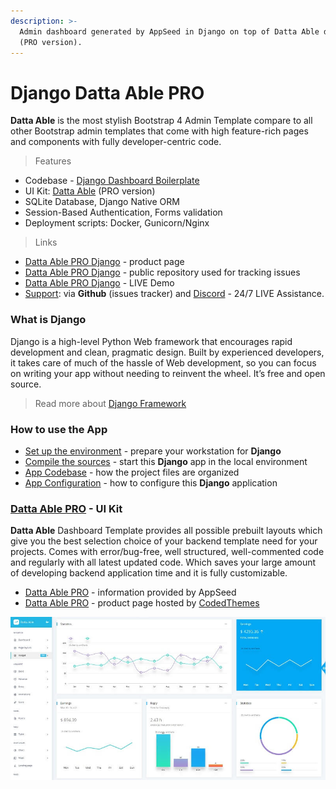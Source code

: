 ```yaml
---
description: >-
  Admin dashboard generated by AppSeed in Django on top of Datta Able design
  (PRO version).
---
```


# Django Datta Able PRO

**Datta Able** is the most stylish Bootstrap 4 Admin Template compare to all other Bootstrap admin templates that come with high feature-rich pages and components with fully developer-centric code.

> Features

* Codebase - [Django Dashboard Boilerplate](../../boilerplate-code/django-dashboard.md)
* UI Kit: [Datta Able](../../content/bootstrap-template/datta-able-pro.md) (PRO version) &#x20;
* SQLite Database, Django Native ORM
* Session-Based Authentication, Forms validation
* Deployment scripts: Docker, Gunicorn/Nginx&#x20;

> Links

* [Datta Able PRO Django](https://appseed.us/admin-dashboards/django-dashboard-dattaable-pro) - product page
* [Datta Able PRO Django](https://github.com/app-generator/django-dashboard-dattaable-pro) - public repository used for tracking issues
* [Datta Able PRO Django](https://django-datta-able-pro.appseed-srv1.com) - LIVE Demo
* [Support](https://appseed.us/support):  via **Github** (issues tracker) and [Discord](https://discord.gg/fZC6hup) - 24/7 LIVE Assistance.&#x20;



### What is Django

Django is a high-level Python Web framework that encourages rapid development and clean, pragmatic design. Built by experienced developers, it takes care of much of the hassle of Web development, so you can focus on writing your app without needing to reinvent the wheel. It’s free and open source.

> Read more about [Django Framework](../../content/what-is/django.md)



### How to use the App

* [Set up the environment](../../boilerplate-code/django-dashboard.md#environment-1) - prepare your workstation for **Django**
* [Compile the sources](../../boilerplate-code/django-dashboard.md#build-the-app-1) - start this **Django** app in the local environment
* [App Codebase](../../boilerplate-code/django-dashboard.md#app-codebase) - how the project files are organized
* [App Configuration](../../boilerplate-code/django-dashboard.md#app-configuration) - how to configure this **Django** application



### [Datta Able PRO](../../content/bootstrap-template/datta-able-pro.md) - UI Kit

**Datta Able** Dashboard Template provides all possible prebuilt layouts which give you the best selection choice of your backend template need for your projects. Comes with error/bug-free, well structured, well-commented code and regularly with all latest updated code. Which saves your large amount of developing backend application time and it is fully customizable.

* [Datta Able PRO](../../content/bootstrap-template/datta-able-pro.md) - information provided by AppSeed
* [Datta Able PRO](https://bit.ly/36XkKCk) - product page hosted by [CodedThemes](../../content/partners/codedthemes.md)

![Datta Able - Premium Dashboard Template](../../.gitbook/assets/docs-cover-datta-able-pro.jpg)
